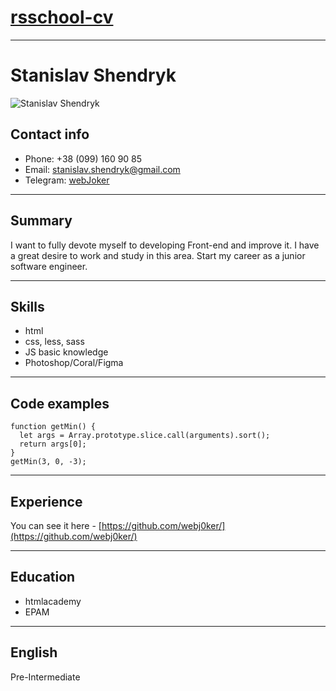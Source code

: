 # [rsschool-cv](https://webj0ker.github.io/rsschool-cv/)
---
# Stanislav Shendryk 
![Stanislav Shendryk](https://avatars0.githubusercontent.com/u/24877894?s=460&v=4)
## Contact info
- Phone: +38 (099) 160 90 85
- Email: <stanislav.shendryk@gmail.com>
- Telegram: [webJoker](https://t.me/webjoker)

---
## Summary
I want to fully devote myself to developing Front-end and improve it. I have a great desire to work and study in this area. Start my career as a junior software engineer.

---
## Skills

- html
- css, less, sass
- JS basic knowledge
- Photoshop/Coral/Figma

---
## Code examples
```JS
function getMin() {
  let args = Array.prototype.slice.call(arguments).sort(); 
  return args[0];
}
getMin(3, 0, -3);
```
---
## Experience
You can see it here - [https://github.com/webj0ker/](https://github.com/webj0ker/)

---

## Education
- htmlacademy
- EPAM

--- 
## English
Pre-Intermediate